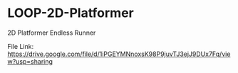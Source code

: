 # LOOP-2D-Platformer
2D Platformer Endless Runner

File Link: https://drive.google.com/file/d/1iPGEYMNnoxsK98P9juvTJ3ejJ9DUx7Fq/view?usp=sharing
